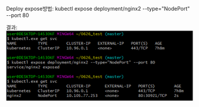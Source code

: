 <!-- Name:                     nginx2
Namespace:                default
Labels:                   run=nginx2
Annotations:              <none>
Selector:                 run=nginx2
Type:                     NodePort
IP:                       10.98.37.203
LoadBalancer Ingress:     localhost
Port:                     <unset>  80/TCP
TargetPort:               80/TCP
NodePort:                 <unset>  30918/TCP
Endpoints:                10.1.0.109:80,10.1.0.110:80,10.1.0.111:80 + 17 more...
Session Affinity:         None
External Traffic Policy:  Cluster
Events:                   <none> -->

Deploy expose방법: kubectl expose deployment/nginx2 --type="NodePort" --port 80


결과: ![](deploy.PNG)